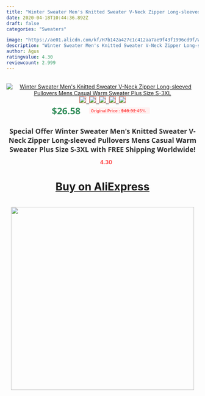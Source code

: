 ```yaml
---
title: "Winter Sweater Men's Knitted Sweater V-Neck Zipper Long-sleeved  Pullovers  Mens Casual Warm Sweater Plus Size S-3XL"
date: 2020-04-18T10:44:36.892Z
draft: false
categories: "Sweaters"

image: "https://ae01.alicdn.com/kf/H7b142a427c1c412aa7ae9f43f1996cd9f/Winter-Sweater-Men-s-Knitted-Sweater-V-Neck-Zipper-Long-sleeved-Pullovers-Mens-Casual-Warm-Sweater.jpg"
description: "Winter Sweater Men's Knitted Sweater V-Neck Zipper Long-sleeved  Pullovers  Mens Casual Warm Sweater Plus Size S-3XL"
author: Agus
ratingvalue: 4.30
reviewcount: 2.999
---
```

<br>
<div style="text-align: center;">
<a href="https://s.click.aliexpress.com/e/_9fXdi9" target="_blank" rel="nofollow noopener noreferrer"><img alt="Winter Sweater Men's Knitted Sweater V-Neck Zipper Long-sleeved  Pullovers  Mens Casual Warm Sweater Plus Size S-3XL" class="magnifier-image" src="https://ae01.alicdn.com/kf/H7b142a427c1c412aa7ae9f43f1996cd9f/Winter-Sweater-Men-s-Knitted-Sweater-V-Neck-Zipper-Long-sleeved-Pullovers-Mens-Casual-Warm-Sweater.jpg_640x640.jpg">
<br>
<img style="border:1px solid salmon" src="https://ae01.alicdn.com/kf/H7b142a427c1c412aa7ae9f43f1996cd9f/Winter-Sweater-Men-s-Knitted-Sweater-V-Neck-Zipper-Long-sleeved-Pullovers-Mens-Casual-Warm-Sweater.jpg_120x120.jpg">&nbsp;&nbsp;<img style="border:1px solid salmon" src="https://ae01.alicdn.com/kf/Ha531bdd853e14fefa96dabb828ae3aedL/Winter-Sweater-Men-s-Knitted-Sweater-V-Neck-Zipper-Long-sleeved-Pullovers-Mens-Casual-Warm-Sweater.jpg_120x120.jpg">&nbsp;&nbsp;<img style="border:1px solid salmon" src="https://ae01.alicdn.com/kf/Hc0bf248aeabb424886af12bd48db8258B/Winter-Sweater-Men-s-Knitted-Sweater-V-Neck-Zipper-Long-sleeved-Pullovers-Mens-Casual-Warm-Sweater.jpg_120x120.jpg">&nbsp;&nbsp;<img style="border:1px solid salmon" src="https://ae01.alicdn.com/kf/Hfcfbdd38be4e40ca9514bd2e8f288a468/Winter-Sweater-Men-s-Knitted-Sweater-V-Neck-Zipper-Long-sleeved-Pullovers-Mens-Casual-Warm-Sweater.jpg_120x120.jpg">&nbsp;&nbsp;<img style="border:1px solid salmon" src="https://ae01.alicdn.com/kf/H4507b86b49e744f7beffc194ec3ed190j/Winter-Sweater-Men-s-Knitted-Sweater-V-Neck-Zipper-Long-sleeved-Pullovers-Mens-Casual-Warm-Sweater.jpg_120x120.jpg"></a></div><br0>
<div style="text-align: center;"><span style="background-color: white; border: 0px; box-sizing: border-box; color: seagreen; display: inline-block; font-family: &quot;open sans&quot; , &quot;arial&quot; , &quot;helvetica&quot; , sans-serif , &quot;heiti&quot;; font-size: 24px; font-stretch: inherit; font-weight: 700; line-height: inherit; margin: 0px 10px 0px 0px; padding: 0px; vertical-align: middle;">$26.58 </span>
<span style="background: rgb(255 , 241 , 241); border-radius: 3px; border: 0px; box-sizing: border-box; color: #ff4747; display: inline-block; font-family: inherit; font-size: 12px; font-stretch: inherit; font-style: inherit; font-variant: inherit; font-weight: 600; line-height: inherit; margin: 0px; padding: 2px 5px; transform: scale(0.9); vertical-align: middle;">Original Price : <b style="text-decoration: line-through;">$48.32 </b> 45%&nbsp;&nbsp;</span></div>
<h1 style="color: #333333; display: inline-block; font-family: &quot;open sans&quot; , &quot;arial&quot; , &quot;helvetica&quot; , sans-serif , &quot;heiti&quot;; font-size: 18px; font-stretch: inherit; font-weight: 700; text-align: center;">Special Offer Winter Sweater Men's Knitted Sweater V-Neck Zipper Long-sleeved  Pullovers  Mens Casual Warm Sweater Plus Size S-3XL with FREE Shipping Worldwide!</h1>
<div style="color: #ff4747; text-align: center;">
<img src="https://4.bp.blogspot.com/-M0ZcTcb-5uY/XleCXlxnR4I/AAAAAAAAAEc/OrjgMkXV1oMQFaCRZj5HQwOCBcu3w1FegCPcBGAYYCw/s1600/star.png" style="height: 15px;">&nbsp;<b>4.30</b></div>
<div class="button_cont" align="center"><a class="buynow_a" href="https://s.click.aliexpress.com/e/_9fXdi9" target="_blank" rel="nofollow noopener noreferrer"><H1>Buy on AliExpress</H1></a></div><br>
<div class="separator" style="clear: both; text-align: center;">
<img src="https://lh3.googleusercontent.com/-pTy5HemUv9M/XlePHvY0dAI/AAAAAAAAAE4/0nX5iRUoIWY8eMW9Dpxeirr157OZliDIgCLcBGAsYHQ/s1600/badge.gif" width="480">
</div>
